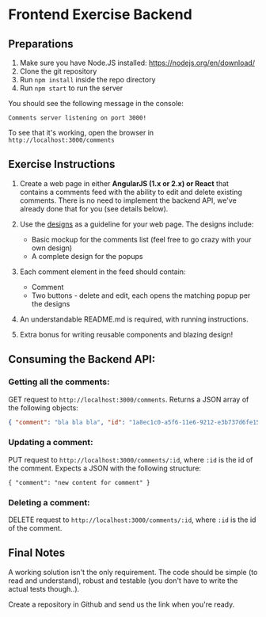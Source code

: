 # Frontend Exercise Backend

## Preparations

1. Make sure you have Node.JS installed: https://nodejs.org/en/download/
1. Clone the git repository
1. Run `npm install` inside the repo directory
1. Run `npm start` to run the server

You should see the following message in the console:

`Comments server listening on port 3000!`

To see that it's working, open the browser in `http://localhost:3000/comments`

## Exercise Instructions

1. Create a web page in either __AngularJS (1.x or 2.x) or React__ that contains a comments feed with the ability to edit and delete existing comments.
There is no need to implement the backend API, we've already done that for you (see details below).

1. Use the [designs](./designs) as a guideline for your web page. The designs include:
    * Basic mockup for the comments list (feel free to go crazy with your own design)
    * A complete design for the popups

1. Each comment element in the feed should contain:
    * Comment
    * Two buttons - delete and edit, each opens the matching popup per the designs

1. An understandable README.md is required, with running instructions.

1. Extra bonus for writing reusable components and blazing design!

## Consuming the Backend API:

### Getting all the comments:

GET request to `http://localhost:3000/comments`. Returns a JSON array of the following objects:
```json
{ "comment": "bla bla bla", "id": "1a8ec1c0-a5f6-11e6-9212-e3b737d6fe15", "updatedAt": 1478638710748, "email": "me@acme.com" }
```

### Updating a comment:

PUT request to `http://localhost:3000/comments/:id`, where `:id` is the id of the comment.
Expects a JSON with the following structure:
```
{ "comment": "new content for comment" }
```

### Deleting a comment:

DELETE request to `http://localhost:3000/comments/:id`, where `:id` is the id of the comment.

## Final Notes

A working solution isn't the only requirement. The code should be simple (to read and understand), robust and testable (you don't have to write the actual tests though..).

Create a repository in Github and send us the link when you're ready.
